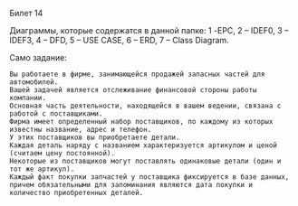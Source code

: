 Билет 14

Диаграммы, которые содержатся в данной папке: 1 -EPC, 2 – IDEF0, 3 – IDEF3, 4 – DFD, 5 – USE CASE, 6 – ERD, 7 – Class Diagram.

Само задание: 

    Вы работаете в фирме, занимающейся продажей запасных частей для автомобилей. 
    Вашей задачей является отслеживание финансовой стороны работы компании. 
    Основная часть деятельности, находящейся в вашем ведении, связана с работой с поставщиками. 
    Фирма имеет определенный набор поставщиков, по каждому из которых известны название, адрес и телефон. 
    У этих поставщиков вы приобретаете детали. 
    Каждая деталь наряду с названием характеризуется артикулом и ценой (считаем цену постоянной). 
    Некоторые из поставщиков могут поставлять одинаковые детали (один и тот же артикул). 
    Каждый факт покупки запчастей у поставщика фиксируется в базе данных, причем обязательными для запоминания являются дата покупки и количество приобретенных деталей. 
